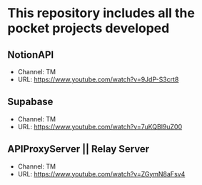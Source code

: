 # This repository includes all the pocket projects developed

## NotionAPI

- Channel: TM
- URL: https://www.youtube.com/watch?v=9JdP-S3crt8

## Supabase

- Channel: TM
- URL: https://www.youtube.com/watch?v=7uKQBl9uZ00

## APIProxyServer || Relay Server

- Channel: TM
- URL: https://www.youtube.com/watch?v=ZGymN8aFsv4
